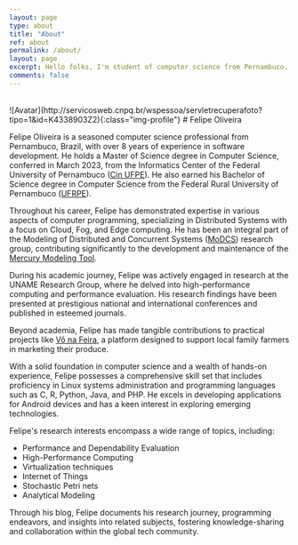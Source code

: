 ```yaml
---
layout: page
type: about
title: "About"
ref: about
permalink: /about/
layout: page
excerpt: Hello folks, I'm student of computer science from Pernambuco, Brazil. This blog is for documentation about my research journey,  programming and related.
comments: false
---
```

<br/>
![Avatar](http://servicosweb.cnpq.br/wspessoa/servletrecuperafoto?tipo=1&id=K4338903Z2){:class="img-profile"}
# Felipe Oliveira

Felipe Oliveira is a seasoned computer science professional from Pernambuco, Brazil, with over 8 years of experience in software development. He holds a Master of Science degree in Computer Science, conferred in March 2023, from the Informatics Center of the Federal University of Pernambuco ([Cin UFPE](https://www.cin.ufpe.br)). He also earned his Bachelor of Science degree in Computer Science from the Federal Rural University of Pernambuco ([UFRPE](http://www.ufrpe.br/)).

Throughout his career, Felipe has demonstrated expertise in various aspects of computer programming, specializing in Distributed Systems with a focus on Cloud, Fog, and Edge computing. He has been an integral part of the Modeling of Distributed and Concurrent Systems ([MoDCS](http://www.modcs.org/)) research group, contributing significantly to the development and maintenance of the [Mercury Modeling Tool](http://www.modcs.org/?p=2264).

During his academic journey, Felipe was actively engaged in research at the UNAME Research Group, where he delved into high-performance computing and performance evaluation. His research findings have been presented at prestigious national and international conferences and published in esteemed journals.

Beyond academia, Felipe has made tangible contributions to practical projects like [Vô na Feira](http://app.uag.ufrpe.br/vonafeira/), a platform designed to support local family farmers in marketing their produce.

With a solid foundation in computer science and a wealth of hands-on experience, Felipe possesses a comprehensive skill set that includes proficiency in Linux systems administration and programming languages such as C, R, Python, Java, and PHP. He excels in developing applications for Android devices and has a keen interest in exploring emerging technologies.

Felipe's research interests encompass a wide range of topics, including:
- Performance and Dependability Evaluation
- High-Performance Computing
- Virtualization techniques
- Internet of Things
- Stochastic Petri nets
- Analytical Modeling

Through his blog, Felipe documents his research journey, programming endeavors, and insights into related subjects, fostering knowledge-sharing and collaboration within the global tech community.

<!--
##### May you need:

- [CV - portuguese](http://lattes.cnpq.br/5171703682108065){:target="_blank"}
- [CV - english](http://buscatextual.cnpq.br/buscatextual/visualizacv.do?id=K4338903Z2&idiomaExibicao=2){:target="_blank"}
- [Publications](https://scholar.google.com/citations?user=HQJPq-8AAAAJ&hl=en){:target="_blank"}
-->
